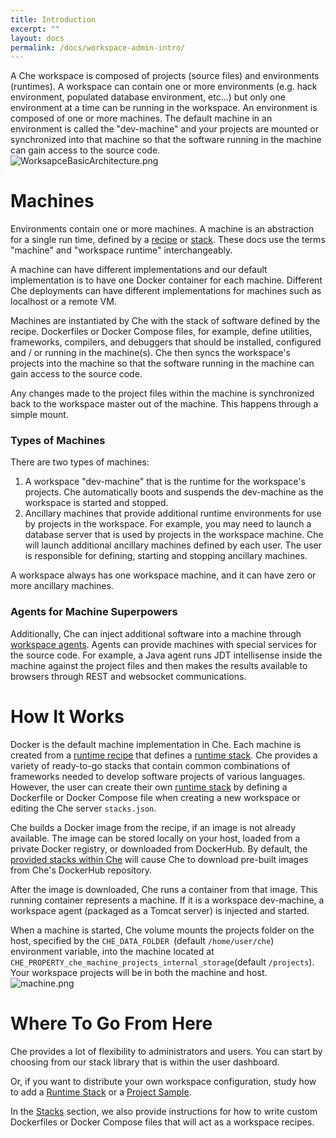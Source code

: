 ```yaml
---
title: Introduction
excerpt: ""
layout: docs
permalink: /docs/workspace-admin-intro/
---
```

A Che workspace is composed of projects (source files) and environments (runtimes). A workspace can contain one or more environments (e.g. hack environment, populated database environment, etc...) but only one environment at a time can be running in the workspace. An environment is composed of one or more machines. The default machine in an environment is called the "dev-machine" and your projects are mounted or synchronized into that machine so that the software running in the machine can gain access to the source code.  
![WorksapceBasicArchitecture.png](../../docs/imgs/WorksapceBasicArchitecture.png)

# Machines  
Environments contain one or more machines. A machine is an abstraction for a single run time, defined by a [recipe](docs:recipes) or [stack](docs:stacks). These docs use the terms "machine" and "workspace runtime" interchangeably.

A machine can have different implementations and our default implementation is to have one Docker container for each machine. Different Che deployments can have different implementations for machines such as localhost or a remote VM.

Machines are instantiated by Che with the stack of software defined by the recipe. Dockerfiles or Docker Compose files, for example, define utilities, frameworks, compilers, and debuggers that should be installed, configured and / or running in the machine(s).  Che then syncs the workspace's projects into the machine so that the software running in the machine can gain access to the source code.  

Any changes made to the project files within the machine is synchronized back to the workspace master out of the machine. This happens through a simple mount.

### Types of Machines
There are two types of machines:
1. A workspace "dev-machine" that is the runtime for the workspace's projects. Che automatically boots and suspends the dev-machine as the workspace is started and stopped.
2. Ancillary machines that provide additional runtime environments for use by projects in the workspace. For example, you may need to launch a database server that is used by projects in the workspace machine. Che will launch additional ancillary machines defined by each user.  The user is responsible for defining, starting and stopping ancillary machines.

A workspace always has one workspace machine, and it can have zero or more ancillary machines.

### Agents for Machine Superpowers
Additionally, Che can inject additional software into a machine through [workspace agents](doc:workspace-agents). Agents can provide machines with special services for the source code. For example, a Java agent runs JDT intellisense inside the machine against the project files and then makes the results available to browsers through REST and websocket communications.
# How It Works  
Docker is the default machine implementation in Che. Each machine is created from a [runtime recipe](doc:recipes) that defines a [runtime stack](doc:stacks). Che provides a variety of ready-to-go stacks that contain common combinations of frameworks needed to develop software projects of various languages. However, the user can create their own [runtime stack](doc:stacks) by defining a Dockerfile or Docker Compose file when creating a new workspace or editing the Che server `stacks.json`.

Che builds a Docker image from the recipe, if an image is not already available. The image can be stored locally on your host, loaded from a private Docker registry, or downloaded from DockerHub. By default, the [provided stacks within Che](https://eclipse-che.readme.io/docs/stacks) will cause Che to download pre-built images from Che's DockerHub repository.

After the image is downloaded, Che runs a container from that image. This running container represents a machine. If it is a workspace dev-machine, a workspace agent (packaged as a Tomcat server) is injected and started.

When a machine is started, Che volume mounts the projects folder on the host, specified by the `CHE_DATA_FOLDER `(default `/home/user/che`) environment variable, into the machine located at `CHE_PROPERTY_che_machine_projects_internal_storage`(default `/projects`). Your workspace projects will be in both the machine and host.
![machine.png](../../docs/imgs/machine.png)

# Where To Go From Here  
Che provides a lot of flexibility to administrators and users. You can start by choosing from our stack library that is within the user dashboard.

Or, if you want to distribute your own workspace configuration, study how to add a [Runtime Stack](doc:stacks) or a [Project Sample](doc:templates).

In the [Stacks](doc:stacks) section, we also provide instructions for how to write custom Dockerfiles or Docker Compose files that will act as a workspace recipes.

